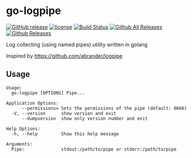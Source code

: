 # go-logpipe

[![GitHub release](https://img.shields.io/github/release/webdevops/go-replace.svg)](https://github.com/webdevops/go-replace/releases)
[![license](https://img.shields.io/github/license/webdevops/go-replace.svg)](https://github.com/webdevops/go-replace/blob/master/LICENSE)
[![Build Status](https://travis-ci.org/webdevops/go-replace.svg?branch=master)](https://travis-ci.org/webdevops/go-replace)
[![Github All Releases](https://img.shields.io/github/downloads/webdevops/go-replace/total.svg)]()
[![Github Releases](https://img.shields.io/github/downloads/webdevops/go-replace/latest/total.svg)]()

Log collecting (using named pipes) utility written in golang

Inspired by https://github.com/abrander/logpipe

## Usage

```
Usage:
  go-logpipe [OPTIONS] Pipe...

Application Options:
      --permissions= Sets the permissions of the pipe (default: 0666)
  -V, --version      show version and exit
      --dumpversion  show only version number and exit

Help Options:
  -h, --help         Show this help message

Arguments:
  Pipe:              stdout:/path/to/pipe or stderr:/path/to/pipe
```
